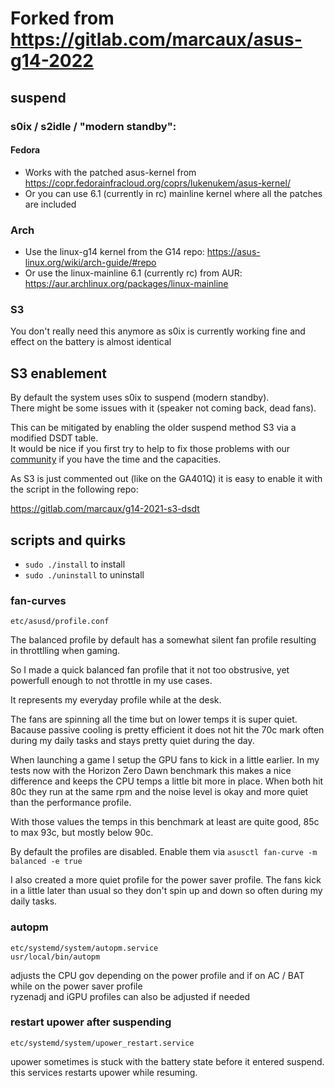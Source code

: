 # Forked from https://gitlab.com/marcaux/asus-g14-2022

## suspend

### s0ix / s2idle / "modern standby":

#### Fedora
- Works with the patched asus-kernel from https://copr.fedorainfracloud.org/coprs/lukenukem/asus-kernel/
- Or you can use 6.1 (currently in rc) mainline kernel where all the patches are included

### Arch
- Use the linux-g14 kernel from the G14 repo: https://asus-linux.org/wiki/arch-guide/#repo
- Or use the linux-mainline 6.1 (currently rc) from AUR: https://aur.archlinux.org/packages/linux-mainline

### S3

You don't really need this anymore as s0ix is currently working fine and effect on the battery is almost identical

## S3 enablement
By default the system uses s0ix to suspend (modern standby).<br>
There might be some issues with it (speaker not coming back, dead fans).

This can be mitigated by enabling the older suspend method S3 via a modified DSDT table.<br>
It would be nice if you first try to help to fix those problems with our [community](https://www.asus-linux.org) if you have the time and the capacities.

As S3 is just commented out (like on the GA401Q) it is easy to enable it with the script in the following repo:

https://gitlab.com/marcaux/g14-2021-s3-dsdt



## scripts and quirks
- `sudo ./install` to install
- `sudo ./uninstall` to uninstall

### fan-curves
`etc/asusd/profile.conf`

The balanced profile by default has a somewhat silent fan profile resulting in throttlling when gaming.

So I made a quick balanced fan profile that it not too obstrusive, yet powerfull enough to not throttle in my use cases.

It represents my everyday profile while at the desk.

The fans are spinning all the time but on lower temps it is super quiet.
Bacause passive cooling is pretty efficient it does not hit the 70c mark often during my daily tasks and stays pretty quiet during the day.

When launching a game I setup the GPU fans to kick in a little earlier.
In my tests now with the Horizon Zero Dawn benchmark this makes a nice difference and keeps the CPU temps a little bit more in place.
When both hit 80c they run at the same rpm and the noise level is okay and more quiet than the performance profile.

With those values the temps in this benchmark at least are quite good, 85c to max 93c, but mostly below 90c.

By default the profiles are disabled. Enable them via `asusctl fan-curve -m balanced -e true`

I also created a more quiet profile for the power saver profile. The fans kick in a little later than usual so they don't spin up and down so often during my daily tasks.

### autopm
`etc/systemd/system/autopm.service`<br>
`usr/local/bin/autopm`

adjusts the CPU gov depending on the power profile and if on AC / BAT while on the power saver profile<br>
ryzenadj and iGPU profiles can also be adjusted if needed

### restart upower after suspending
`etc/systemd/system/upower_restart.service`

upower sometimes is stuck with the battery state before it entered suspend.
this services restarts upower while resuming.

